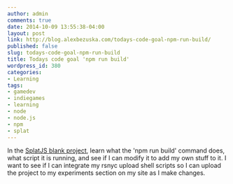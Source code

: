 ```yaml
---
author: admin
comments: true
date: 2014-10-09 13:55:38-04:00
layout: post
link: http://blog.alexbezuska.com/todays-code-goal-npm-run-build/
published: false
slug: todays-code-goal-npm-run-build
title: Todays code goal 'npm run build'
wordpress_id: 380
categories:
- Learning
tags:
- gamedev
- indiegames
- learning
- node
- node.js
- npm
- splat
---
```


In the [SplatJS blank project](https://github.com/SplatJS/blank-splatjs-project), learn what the 'npm run build' command does, what script it is running, and see if I can modify it to add my own stuff to it.
I want to see if I can integrate my rsnyc upload shell scripts so I can upload the project to my experiments section on my site as I make changes.
